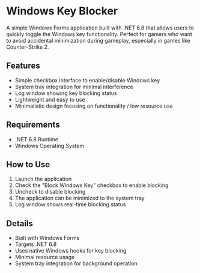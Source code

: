 # Windows Key Blocker

A simple Windows Forms application built with .NET 6.8 that allows users to quickly toggle the Windows key functionality. Perfect for gamers who want to avoid accidental minimization during gameplay, especially in games like Counter-Strike 2.

## Features

- Simple checkbox interface to enable/disable Windows key
- System tray integration for minimal interference
- Log window showing key blocking status
- Lightweight and easy to use
- Minimalistic design focusing on functionality / low resource use

## Requirements

- .NET 6.8 Runtime
- Windows Operating System

## How to Use

1. Launch the application
2. Check the "Block Windows Key" checkbox to enable blocking
3. Uncheck to disable blocking
4. The application can be minimized to the system tray
5. Log window shows real-time blocking status

## Details

- Built with Windows Forms
- Targets .NET 6.8
- Uses native Windows hooks for key blocking
- Minimal resource usage
- System tray integration for background operation

